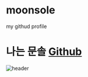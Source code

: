 # moonsole
my githud profile

# 나는 문솔 [Github](https://github.com/IdeaBank)

![header](https://capsule-render.vercel.app/api?type=rect&height=200&text=Stroke%20Test&fontAlign=70&stroke=00FF00&strokeWidth=3)